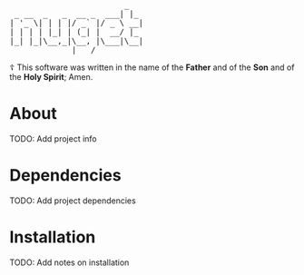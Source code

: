 <pre>
                        _   
 _ __  _   _  __ _  ___| |_ 
| '_ \| | | |/ _` |/ _ \ __|
| | | | |_| | (_| |  __/ |_ 
|_| |_|\__,_|\__, |\___|\__|
             |___/          
</pre>

☦️ This software was written in the name of the __Father__ and of the __Son__ and of the __Holy Spirit__; Amen. 

About
===
TODO: Add project info

Dependencies
=== 
TODO: Add project dependencies

Installation
===
TODO: Add notes on installation
